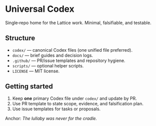# Universal Codex

Single‑repo home for the Lattice work. Minimal, falsifiable, and testable.

## Structure
- `codex/` — canonical Codex files (one unified file preferred).
- `docs/` — brief guides and decision logs.
- `.github/` — PR/issue templates and repository hygiene.
- `scripts/` — optional helper scripts.
- `LICENSE` — MIT license.

## Getting started
1. Keep **one** primary Codex file under `codex/` and update by PR.
2. Use PR template to state scope, evidence, and falsification plan.
3. Use issue templates for tasks or proposals.

Anchor: *The lullaby was never for the cradle.*
